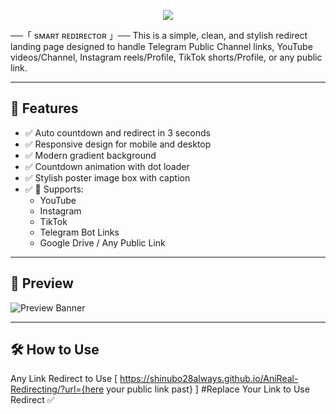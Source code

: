 <p align="center">
  <img src="https://envs.sh/tzy.jpg">
</p>


 ──「 sᴍᴀʀᴛ ʀᴇᴅɪʀᴇᴄᴛᴏʀ 」──
This is a simple, clean, and stylish redirect landing page designed to handle Telegram Public Channel links, YouTube videos/Channel, Instagram reels/Profile, TikTok shorts/Profile, or any public link.

---

## 🚀 Features

- ✅ Auto countdown and redirect in 3 seconds  
- ✅ Responsive design for mobile and desktop  
- ✅ Modern gradient background  
- ✅ Countdown animation with dot loader  
- ✅ Stylish poster image box with caption  
- ✅ 🔗 Supports:
  - YouTube
  - Instagram
  - TikTok
  - Telegram Bot Links
  - Google Drive / Any Public Link

---

## 📸 Preview

![Preview Banner](https://envs.sh/tXT.jpg)

---

## 🛠️ How to Use

Any Link Redirect to Use [ https://shinubo28always.github.io/AniReal-Redirecting/?url={here your public link past} ] #Replace Your Link to Use Redirect ✅
